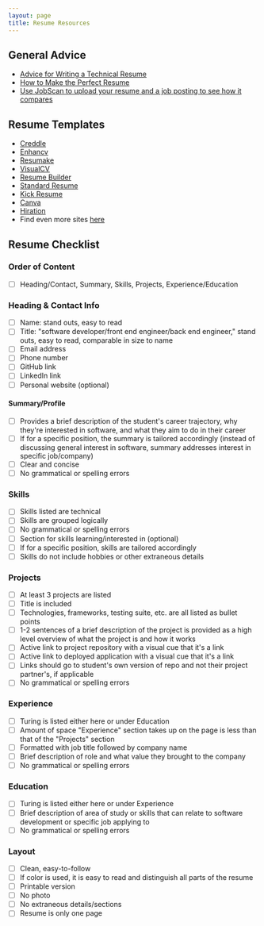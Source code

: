 ```yaml
---
layout: page
title: Resume Resources
---
```


## General Advice

* [Advice for Writing a Technical Resume](https://css-tricks.com/advice-for-writing-a-technical-resume/)
* [How to Make the Perfect Resume](https://www.themuse.com/advice/how-to-make-a-resume-examples)
* [Use JobScan to upload your resume and a job posting to see how it compares](https://www.jobscan.co/)

## Resume Templates

* [Creddle](http://creddle.io/)
* [Enhancv](https://enhancv.com/)
* [Resumake](https://resumake.io/)
* [VisualCV](https://www.visualcv.com/resume-builder/)
* [Resume Builder](https://resume-builder.qwilr.com/)
* [Standard Resume](https://standardresume.co/)
* [Kick Resume](https://www.kickresume.com/)
* [Canva](https://www.canva.com/)
* [Hiration](https://www.hiration.com/)
* Find even more sites [here](https://www.producthunt.com/e/create-a-beautiful-resume)

## Resume Checklist

### Order of Content
- [ ] Heading/Contact, Summary, Skills, Projects, Experience/Education

### Heading & Contact Info
- [ ] Name: stand outs, easy to read
- [ ] Title: "software developer/front end engineer/back end engineer," stand outs, easy to read, comparable in size to name 
- [ ] Email address
- [ ] Phone number
- [ ] GitHub link 
- [ ] LinkedIn link 
- [ ] Personal website (optional)

#### Summary/Profile
- [ ] Provides a brief description of the student's career trajectory, why they're interested in software, and what they aim to do in their career
- [ ] If for a specific position, the summary is tailored accordingly (instead of discussing general interest in software, summary addresses interest in specific job/company)
- [ ] Clear and concise
- [ ] No grammatical or spelling errors

### Skills
- [ ] Skills listed are technical
- [ ] Skills are grouped logically
- [ ] No grammatical or spelling errors
- [ ] Section for skills learning/interested in (optional)
- [ ] If for a specific position, skills are tailored accordingly
- [ ] Skills do not include hobbies or other extraneous details

### Projects
- [ ] At least 3 projects are listed
- [ ] Title is included
- [ ] Technologies, frameworks, testing suite, etc. are all listed as bullet points
- [ ] 1-2 sentences of a brief description of the project is provided as a high level overview of what the project is and how it works
- [ ] Active link to project repository with a visual cue that it's a link
- [ ] Active link to deployed application with a visual cue that it's a link
- [ ] Links should go to student's own version of repo and not their project partner's, if applicable
- [ ] No grammatical or spelling errors

### Experience
- [ ] Turing is listed either here or under Education
- [ ] Amount of space "Experience" section takes up on the page is less than that of the "Projects" section
- [ ] Formatted with job title followed by company name
- [ ] Brief description of role and what value they brought to the company
- [ ] No grammatical or spelling errors

### Education
- [ ] Turing is listed either here or under Experience
- [ ] Brief description of area of study or skills that can relate to software development or specific job applying to
- [ ] No grammatical or spelling errors

### Layout
- [ ] Clean, easy-to-follow
- [ ] If color is used, it is easy to read and distinguish all parts of the resume 
- [ ] Printable version
- [ ] No photo
- [ ] No extraneous details/sections
- [ ] Resume is only one page
